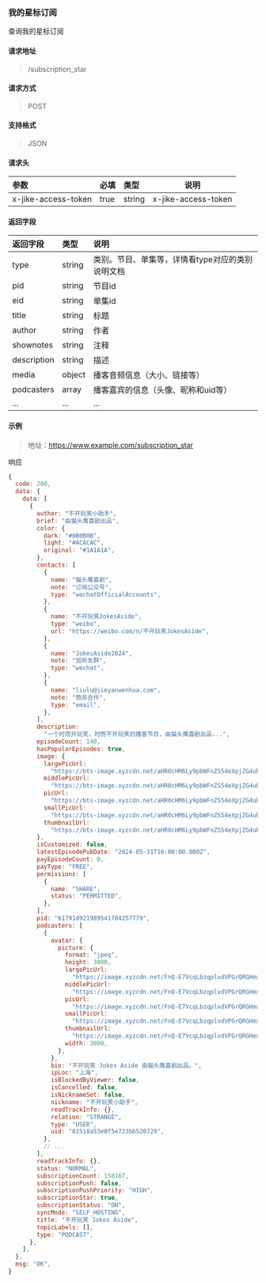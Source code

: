 ### 我的星标订阅

查询我的星标订阅

#### 请求地址

> /subscription_star

#### 请求方式

> POST

#### 支持格式

> JSON

#### 请求头

| 参数                | 必填 | 类型   | 说明                |
| :------------------ | :--- | :----- | ------------------- |
| x-jike-access-token | true | string | x-jike-access-token |

#### 返回字段

| 返回字段    | 类型   | 说明                                             |
| :---------- | :----- | :----------------------------------------------- |
| type        | string | 类别。节目、单集等，详情看type对应的类别说明文档 |
| pid         | string | 节目id                                           |
| eid         | string | 单集id                                           |
| title       | string | 标题                                             |
| author      | string | 作者                                             |
| shownotes   | string | 注释                                             |
| description | string | 描述                                             |
| media       | object | 播客音频信息（大小、链接等）                     |
| podcasters  | array  | 播客嘉宾的信息（头像、昵称和uid等）              |
| ...         | ...    | ...                                              |


#### 示例

> 地址：https://www.example.com/subscription_star

响应

```javascript
{
  code: 200,
  data: {
    data: [
      {
        author: "不开玩笑小助手",
        brief: "由猫头鹰喜剧出品",
        color: {
          dark: "#0B0B0B",
          light: "#ACACAC",
          original: "#1A1A1A",
        },
        contacts: [
          {
            name: "猫头鹰喜剧",
            note: "订阅公众号",
            type: "wechatOfficialAccounts",
          },
          {
            name: "不开玩笑JokesAside",
            type: "weibo",
            url: "https://weibo.com/n/不开玩笑JokesAside",
          },
          {
            name: "JokesAside2024",
            note: "加听友群",
            type: "wechat",
          },
          {
            name: "liulu@jieyanwenhua.com",
            note: "商务合作",
            type: "email",
          },
        ],
        description:
          "一个时而开玩笑，时而不开玩笑的播客节目，由猫头鹰喜剧出品...",
        episodeCount: 140,
        hasPopularEpisodes: true,
        image: {
          largePicUrl:
            "https://bts-image.xyzcdn.net/aHR0cHM6Ly9pbWFnZS54eXpjZG4ubmV0L0ZvYjZKc3BveHl4MEg4VzJzZEtlUTdFNHU5M3oucG5n.png@large",
          middlePicUrl:
            "https://bts-image.xyzcdn.net/aHR0cHM6Ly9pbWFnZS54eXpjZG4ubmV0L0ZvYjZKc3BveHl4MEg4VzJzZEtlUTdFNHU5M3oucG5n.png@middle",
          picUrl:
            "https://bts-image.xyzcdn.net/aHR0cHM6Ly9pbWFnZS54eXpjZG4ubmV0L0ZvYjZKc3BveHl4MEg4VzJzZEtlUTdFNHU5M3oucG5n.png",
          smallPicUrl:
            "https://bts-image.xyzcdn.net/aHR0cHM6Ly9pbWFnZS54eXpjZG4ubmV0L0ZvYjZKc3BveHl4MEg4VzJzZEtlUTdFNHU5M3oucG5n.png@small",
          thumbnailUrl:
            "https://bts-image.xyzcdn.net/aHR0cHM6Ly9pbWFnZS54eXpjZG4ubmV0L0ZvYjZKc3BveHl4MEg4VzJzZEtlUTdFNHU5M3oucG5n.png@thumbnail",
        },
        isCustomized: false,
        latestEpisodePubDate: "2024-05-31T16:00:00.000Z",
        payEpisodeCount: 0,
        payType: "FREE",
        permissions: [
          {
            name: "SHARE",
            status: "PERMITTED",
          },
        ],
        pid: "61791d921989541784257779",
        podcasters: [
          {
            avatar: {
              picture: {
                format: "jpeg",
                height: 3000,
                largePicUrl:
                  "https://image.xyzcdn.net/FnQ-E7VcqLbzqplvdVPGrQRGHmxC.jpg@large",
                middlePicUrl:
                  "https://image.xyzcdn.net/FnQ-E7VcqLbzqplvdVPGrQRGHmxC.jpg@middle",
                picUrl:
                  "https://image.xyzcdn.net/FnQ-E7VcqLbzqplvdVPGrQRGHmxC.jpg",
                smallPicUrl:
                  "https://image.xyzcdn.net/FnQ-E7VcqLbzqplvdVPGrQRGHmxC.jpg@small",
                thumbnailUrl:
                  "https://image.xyzcdn.net/FnQ-E7VcqLbzqplvdVPGrQRGHmxC.jpg@thumbnail",
                width: 3000,
              },
            },
            bio: "不开玩笑 Jokes Aside 由猫头鹰喜剧出品。",
            ipLoc: "上海",
            isBlockedByViewer: false,
            isCancelled: false,
            isNicknameSet: false,
            nickname: "不开玩笑小助手",
            readTrackInfo: {},
            relation: "STRANGE",
            type: "USER",
            uid: "61518a53e0f5e723bb520729",
          },
          // ...
        ],
        readTrackInfo: {},
        status: "NORMAL",
        subscriptionCount: 158167,
        subscriptionPush: false,
        subscriptionPushPriority: "HIGH",
        subscriptionStar: true,
        subscriptionStatus: "ON",
        syncMode: "SELF_HOSTING",
        title: "不开玩笑 Jokes Aside",
        topicLabels: [],
        type: "PODCAST",
      },
    ],
  },
  msg: "OK",
}
```